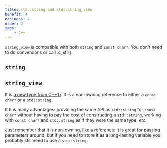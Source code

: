 ```yaml
---
title: std::string and std::string_view
benefit: 4
easiness: 4
order: 2
tags:
    - C++
---
```


```string_view``` is compatible with both ```string``` and ```const char*```. You don't need to do conversions or call .c_str().

## `string`

## `string_view`

It is [a new type from C++17](https://en.cppreference.com/w/cpp/string/basic_string_view). It is a non-owning reference to either a `const char*` or a `std::string`.

It has many advantages: providing the same API as `std::string` for `const char*` without having to pay the cost of constructing a `std::string`, working with `const char*` and `std::string` as if they were the same type, *etc.*

Just remember that it is non-owning, like a reference: it is great for passing parameters around, but if you need to store it as a long-lasting variable you probably still need to use a `std::string`.